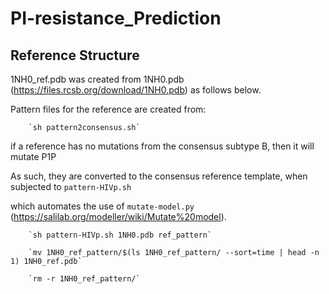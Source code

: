 # PI-resistance_Prediction

## Reference Structure
1NH0_ref.pdb was created from 1NH0.pdb (https://files.rcsb.org/download/1NH0.pdb) as follows below.

Pattern files for the reference are created from:

        `sh pattern2consensus.sh`
        
if a reference has no mutations from the consensus subtype B, then it will mutate P1P

As such, they are converted to the consensus reference template, when subjected to `pattern-HIVp.sh`

which automates the use of `mutate-model.py` (https://salilab.org/modeller/wiki/Mutate%20model).

        `sh pattern-HIVp.sh 1NH0.pdb ref_pattern`
        
        `mv 1NH0_ref_pattern/$(ls 1NH0_ref_pattern/ --sort=time | head -n 1) 1NH0_ref.pdb`
        
        `rm -r 1NH0_ref_pattern/`
